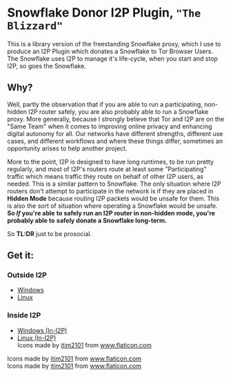 Snowflake Donor I2P Plugin, `"The Blizzard"`
============================================

This is a library version of the freestanding Snowflake proxy, which I use to
produce an I2P Plugin which donates a Snowflake to Tor Browser Users. The
Snowflake uses I2P to manage it's life-cycle, when you start and stop I2P, so
goes the Snowflake.

Why?
----

Well, partly the observation that if you are able to run a participating,
non-hidden I2P router safely, you are also probably able to run a Snowflake
proxy. More generally, because I strongly believe that Tor and I2P are on the
"Same Team" when it comes to improving online privacy and enhancing digital
autonomy for all. Our networks have different strengths, different use cases,
and different workflows and where these things differ, sometimes an opportunity
arises to help another project.

More to the point, I2P is designed to have long runtimes, to be run pretty
regularly, and most of I2P's routers route at least some "Participating" traffic
which means traffic they route on behalf of other I2P users, as needed. This is
a similar pattern to Snowflake. The only situation where I2P routers don't
attempt to participate in the network is if they are placed in **Hidden Mode**
because routing I2P packets would be unsafe for them. This is also the sort of
situation where operating a Snowflake would be unsafe. **So *If* you're able**
**to safely run an I2P router in non-hidden mode, you're probably able to**
**safely donate a Snowflake long-term.**

So **TL:DR** just to be prosocial.

Get it:
-------

### Outside I2P

 - [Windows](https://github.com/eyedeekay/blizzard/releases)
 - [Linux](https://github.com/eyedeekay/blizzard/releases)

### Inside I2P
 
 - [Windows (In-I2P)](https://idk.i2p/blizzard/snowflake-windows.su3)
 - [Linux (In-I2P)](https://idk.i2p/blizzard/snowflake-linux.su3)<div>Icons made by <a href="" title="itim2101">itim2101</a> from <a href="https://www.flaticon.com/" title="Flaticon">www.flaticon.com</a></div>
<div>Icons made by <a href="" title="itim2101">itim2101</a> from <a href="https://www.flaticon.com/" title="Flaticon">www.flaticon.com</a></div>
<div>Icons made by <a href="" title="itim2101">itim2101</a> from <a href="https://www.flaticon.com/" title="Flaticon">www.flaticon.com</a></div>
